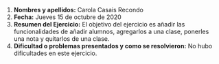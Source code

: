 1. **Nombres y apellidos:** Carola Casais Recondo
2. **Fecha:** Jueves 15 de octubre de 2020
3. **Resumen del Ejercicio:** El objetivo del ejercicio es añadir las funcionalidades de añadir alumnos, agregarlos a una clase, ponerles una nota y quitarlos de una clase.
4. **Dificultad o problemas presentados y como se resolvieron:** No hubo dificultades en este ejercicio.
